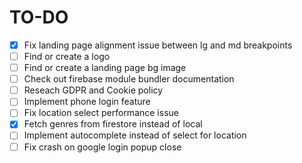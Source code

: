 # TO-DO

- [x] Fix landing page alignment issue between lg and md breakpoints
- [ ] Find or create a logo
- [ ] Find or create a landing page bg image
- [ ] Check out firebase module bundler documentation
- [ ] Reseach GDPR and Cookie policy
- [ ] Implement phone login feature
- [ ] Fix location select performance issue
- [x] Fetch genres from firestore instead of local
- [ ] Implement autocomplete instead of select for location
- [ ] Fix crash on google login popup close
